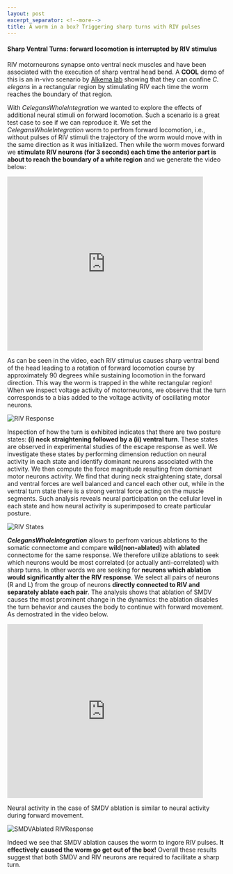 ```yaml
---
layout: post
excerpt_separator: <!--more-->
title: A worm in a box? Triggering sharp turns with RIV pulses
---
```


#### Sharp Ventral Turns: forward locomotion is interrupted by RIV stimulus

RIV motorneurons synapse onto ventral neck muscles and have been associated with the execution of sharp ventral head bend. A **COOL** demo of this is an in-vivo scenario by [Alkema lab](https://www.umassmed.edu/AlkemaLab/) showing that they can confine _C. elegans_ in a rectangular region by stimulating RIV each time the worm reaches the boundary of that region. 

With _CelegansWholeIntegration_ we wanted to explore the effects of additional neural stimuli on forward locomotion. Such a scenario is a great test case to see if we can reproduce it. We set the _CelegansWholeIntegration_ worm to perfrom forward locomotion, i.e., without pulses of RIV stimuli the trajectory of the worm would move with in the same direction as it was initialized. Then while the worm moves forward we **stimulate RIV neurons (for 3 seconds) each time the anterior part is about to reach the boundary of a white region** and we generate the video below:

<iframe width="450" height="400" src="https://www.youtube.com/embed/hJfpxhMVUgc" frameborder="0" allow="accelerometer; autoplay; encrypted-media; gyroscope; picture-in-picture" allowfullscreen></iframe>

<!--more-->
As can be seen in the video, each RIV stimulus causes sharp ventral bend of the head leading to a rotation of forward locomotion course by approximately 90 degrees while sustaining locomotion in the forward direction. This way the worm is trapped in the white rectangular region! When we inspect voltage activity of motorneurons, we observe that the turn corresponds to a bias added to the voltage activity of oscillating motor neurons.

![RIV Response](/CelegansWholeIntegration/media/RIV.png)

Inspection of how the turn is exhibited indicates that there are two posture states: **(i) neck straightening followed by a (ii) ventral turn**. These states are observed in experimental studies of the escape response as well. We investigate these states by performing dimension reduction on neural activity in each state and identify dominant neurons associated with the activity. We then compute the force magnitude resulting from dominant motor neurons activity. We find that during neck straightening state, dorsal and ventral forces are well balanced and cancel each other out, while in the ventral turn state there is a strong ventral force acting on the muscle segments. Such analysis reveals neural participation on the cellular level in each state and how neural activity is superimposed to create particular posture.

![RIV States](/CelegansWholeIntegration/media/RIVstates.png)

**_CelegansWholeIntegration_** allows to perfrom various ablations to the somatic connectome and compare **wild(non-ablated)** with **ablated** connectome for the same response. We therefore utilize ablations to seek which neurons would be most correlated (or actually anti-correlated) with sharp turns. In other words we are seeking for **neurons which ablation would significantly alter the RIV response**. We select all pairs of neurons (R and L) from the group of neurons **directly connected to RIV and separately ablate each pair**. The analysis shows that ablation of SMDV causes the most prominent change in the dynamics: the ablation disables the turn behavior and causes the body to continue with forward movement. As demostrated in the video below. 

<iframe width="450" height="400" src="https://www.youtube.com/embed/iuIAXnbTQKk" frameborder="0" allow="accelerometer; autoplay; encrypted-media; gyroscope; picture-in-picture" allowfullscreen></iframe>

Neural activity in the case of SMDV ablation is similar to neural activity during forward movement. 

![SMDVAblated RIVResponse](/CelegansWholeIntegration/media/RIVSMDVAbl.png)

Indeed we see that SMDV ablation causes the worm to ingore RIV pulses. **It effectively caused the worm go get out of the box!** Overall these results suggest that both SMDV and RIV neurons are required to facilitate a sharp turn.

